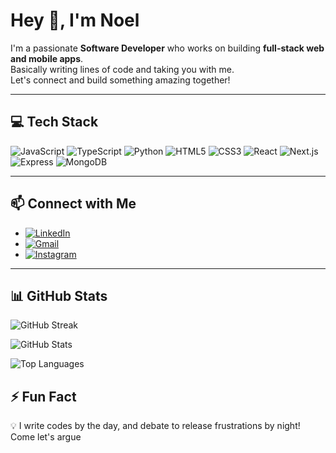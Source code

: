 # Hey 👋, I'm Noel

I'm a passionate **Software Developer** who works on building **full-stack web and mobile apps**.  
Basically writing lines of code and taking you with me.  
Let's connect and build something amazing together! 

---

## 💻 Tech Stack
![JavaScript](https://img.shields.io/badge/-JavaScript-black?style=flat&logo=javascript)
![TypeScript](https://img.shields.io/badge/-TypeScript-black?style=flat&logo=typescript)
![Python](https://img.shields.io/badge/-Python-black?style=flat&logo=python)
![HTML5](https://img.shields.io/badge/-HTML5-black?style=flat&logo=html5)
![CSS3](https://img.shields.io/badge/-CSS3-black?style=flat&logo=css3)
![React](https://img.shields.io/badge/-React-black?style=flat&logo=react)
![Next.js](https://img.shields.io/badge/-Next.js-black?style=flat&logo=next.js)
![Express](https://img.shields.io/badge/-Express-black?style=flat&logo=express)
![MongoDB](https://img.shields.io/badge/-MongoDB-4EA94B?style=flat&logo=mongodb&logoColor=white)


---

## 📫 Connect with Me
- [![LinkedIn](https://img.shields.io/badge/-LinkedIn-0A66C2?style=flat&logo=linkedin&logoColor=white)](https://www.linkedin.com/in/anjeline-noel-odero-456841265/)  
- [![Gmail](https://img.shields.io/badge/-Gmail-D14836?style=flat&logo=gmail&logoColor=white)](mailto:anoel.odero@gmail.com)
- [![Instagram](https://img.shields.io/badge/-Instagram-E4405F?style=flat&logo=instagram&logoColor=white)](https://www.instagram.com/__miss.noel/)


---

## 📊 GitHub Stats  

![GitHub Streak](https://github-readme-streak-stats.herokuapp.com/?user=noel-odero&theme=tokyonight&hide_border=true)

![GitHub Stats](https://github-readme-stats.vercel.app/api?username=noel-odero&show_icons=true&theme=tokyonight)  

![Top Languages](https://github-readme-stats.vercel.app/api/top-langs/?username=noel-odero&layout=compact&theme=tokyonight)


## ⚡ Fun Fact
💡 I write codes by the day, and debate to release frustrations by night! Come let's argue
